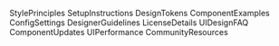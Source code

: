 StylePrinciples
SetupInstructions
DesignTokens
ComponentExamples
ConfigSettings
DesignerGuidelines
LicenseDetails
UIDesignFAQ
ComponentUpdates
UIPerformance
CommunityResources
